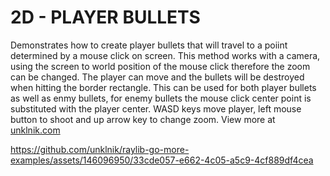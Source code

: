 
# 2D - PLAYER BULLETS

Demonstrates how to create player bullets that will travel to a poiint determined by a mouse click on screen. This method works with a camera, using the screen to world position of the mouse click therefore the zoom can be changed. The player can move and the bullets will be destroyed when hitting the border rectangle. This can be used for both player bullets as well as enmy bullets, for enemy bullets the mouse click center point is substituted with the player center. WASD keys move player, left mouse button to shoot and up arrow key to change zoom. View more at [unklnik.com](https://unklnik.com/)

https://github.com/unklnik/raylib-go-more-examples/assets/146096950/33cde057-e662-4c05-a5c9-4cf889df4cea
